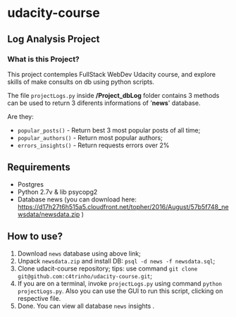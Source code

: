 # udacity-course
## Log Analysis Project
### What is this Project?
This project contemples FullStack WebDev Udacity course, and explore skills of make consults on db using python scripts. 

The file `projectLogs.py` 
inside **/Project_dbLog** folder contains 3 methods can be used to return 3 diferents informations of '**news**' database. 

Are they: 
+ `popular_posts()` - Return best 3 most popular posts of all time; 
+ `popular_authors()` - Return most popular authors; 
+ `errors_insights()` - Return requests errors over 2%

## Requirements
+ Postgres
+ Python 2.7v & lib psycopg2
+ Database news (you can download here: https://d17h27t6h515a5.cloudfront.net/topher/2016/August/57b5f748_newsdata/newsdata.zip )

## How to use?

1. Download `news` database using above link;
2. Unpack `newsdata.zip` and install DB: `psql -d news -f newsdata.sql`;
3. Clone udacit-course repository; tips: use command `git clone git@github.com:c4trinho/udacity-course.git`;
4. If you are on a terminal, invoke `projectLogs.py` using command `python projectLogs.py`.
Also you can use the GUI to run this script, clicking on respective file.
5. Done. You can view all database `news` insights .
